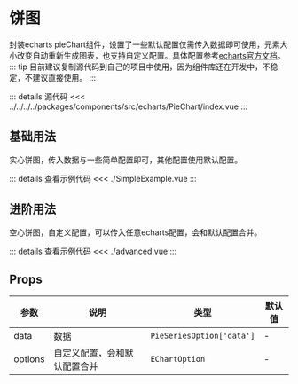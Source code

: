 <script lang="ts" setup>
import SimpleExample from './SimpleExample.vue'
import AdvancedExample from './advanced.vue'
</script>
# 饼图

封装echarts pieChart组件，设置了一些默认配置仅需传入数据即可使用，元素大小改变自动重新生成图表，也支持自定义配置。具体配置参考[echarts官方文档](https://echarts.apache.org/zh/option.html#title)。
::: tip
目前建议复制源代码到自己的项目中使用，因为组件库还在开发中，不稳定，不建议直接使用。
:::  

::: details 源代码
<<< ../../../../packages/components/src/echarts/PieChart/index.vue
:::

## 基础用法

实心饼图，传入数据与一些简单配置即可，其他配置使用默认配置。
<SimpleExample />

::: details 查看示例代码
<<< ./SimpleExample.vue
:::

## 进阶用法

空心饼图，自定义配置，可以传入任意echarts配置，会和默认配置合并。
<AdvancedExample />

::: details 查看示例代码
<<< ./advanced.vue
:::

## Props

| 参数 | 说明 | 类型 | 默认值 |
| --- | --- | --- | --- |
| data | 数据 | `PieSeriesOption['data']` | - |
| options | 自定义配置，会和默认配置合并 | `EChartOption` | - |
